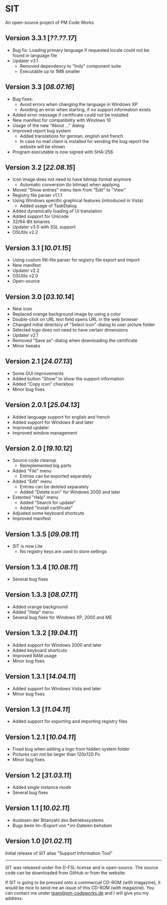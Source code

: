 ﻿SIT
===

An open-source project of PM Code Works

Version 3.3.1  [*??.??.17*]
-------------

* Bug fix: Loading primary language if requested locale could not be found in language file
* Updater v3.1
  * Removed dependency to "Indy" component suite
  * Executable up to 1MB smaller

Version 3.3  [*08.07.16*]
-----------

* Bug fixes:
  * Avoid errors when changing the language in Windows XP
  * Avoiding an error when starting, if no support information exists
* Added error message if certificate could not be installed
* New manifest for compatibility with Windows 10
* Usage of the new "About ..." dialog
* Improved report bug system
  * Added translations for german, english and french
  * In case no mail client is installed for sending the bug report the website will be shown
* Program executable is now signed with SHA-256

Version 3.2 [*22.08.15*]
-----------

* Icon image does not need to have bitmap format anymore
  * Automatic conversion (to bitmap) when applying
* Moved "Show entries" menu item from "Edit" to "View"
* Registry file parser v1.1.1
* Using Windows specific graphical features (introduced in Vista)
  * Added usage of TaskDialog
* Added dynamically loading of UI translation
* Added support for Unicode
* 32/64-Bit binaries
* Updater v3.0 with SSL support
* OSUtils v2.2

Version 3.1 [*10.01.15*]
-----------

* Using custom INI-file parser for registry file export and import
* New manifest
* Updater v2.2
* OSUtils v2.0
* Open-source

Version 3.0 [*03.10.14*]
-----------

* New icon
* Replaced orange background image by using a color
* Double-click on URL text field opens URL in the web browser
* Changed initial directory of "Select icon"-dialog to user picture folder
* Selected logo does not need to have certain dimensions
* Updater v2.1
* Removed "Save as"-dialog when downloading the certificate
* Minor tweaks

Version 2.1 [*24.07.13*]
-----------

* Some GUI improvements
* Added button "Show" to show the support information
* Added "Copy icon" checkbox
* Minor bug fixes

Version 2.0.1 [*25.04.13*]
-------------

* Added language support for english and french
* Added support for Windows 8 and later
* Improved updater
* Improved window management

Version 2.0 [*19.10.12*]
-----------

* Source code cleanup
  * Reimplemented big parts
* Added "File" menu
  * Entries can be exported separately
* Added "Edit" menu
  * Entries can be deleted separately
  * Added "Delete icon" for Windows 2000 and later
* Extented "Help" menu
  * Added "Search for update"
  * Added "Install certificate"
* Adjusted some keyboard shortcuts
* Improved manifest

Version 1.3.5 [*09.09.11*]
--------------

* SIT is now Lite
  * No registry keys are used to store settings

Version 1.3.4 [*10.08.11*]
-------------

* Several bug fixes

Version 1.3.3 [*08.07.11*]
-------------

* Added orange background
* Added "Help" menu
* Several bug fixes for Windows XP, 2000 and ME

Version 1.3.2 [*19.04.11*]
-------------

* Added support for Windows 2000 and later
* Added keyboard shortcuts
* Improved RAM usage
* Minor bug fixes

Version 1.3.1 [*14.04.11*]
-------------

* Added support for Windows Vista and later
* Minor bug fixes

Version 1.3 [*11.04.11*]
-----------

- Added support for exporting and importing registry files

Version 1.2.1 [*10.04.11*]
-------------

* Fixed bug when adding a logo from hidden system folder
* Pictures can not be larger than 120x120 Px
* Minor bug fixes

Version 1.2 [*31.03.11*]
-----------

* Added single instance mode
* Several bug fixes

Version 1.1 [*10.02.11*]
-----------

- Auslesen der Bitanzahl des Betriebssystems
- Bugs beim Im-/Export von *.ini-Dateien behoben

Version 1.0 [*01.02.11*]
-----------

Initial release of SIT alias "Support Information Tool"

--------------------------------------------------------------------------------
SIT was released under the D-FSL license and is open-source. The source code can be downloaded from GitHub or from the website.

If SIT is going to be pressed onto a commercial CD-ROM (with magazine), it would be nice to send me an issue of this CD-ROM (with magazine). You can contact me under team@pm-codeworks.de and I will give you my address.
